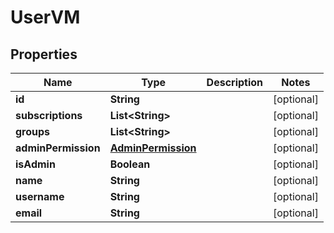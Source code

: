 

# UserVM


## Properties

Name | Type | Description | Notes
------------ | ------------- | ------------- | -------------
**id** | **String** |  |  [optional]
**subscriptions** | **List&lt;String&gt;** |  |  [optional]
**groups** | **List&lt;String&gt;** |  |  [optional]
**adminPermission** | [**AdminPermission**](AdminPermission.md) |  |  [optional]
**isAdmin** | **Boolean** |  |  [optional]
**name** | **String** |  |  [optional]
**username** | **String** |  |  [optional]
**email** | **String** |  |  [optional]



